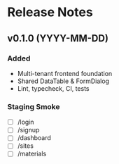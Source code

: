 # Release Notes

## v0.1.0 (YYYY-MM-DD)

### Added

- Multi-tenant frontend foundation
- Shared DataTable & FormDialog
- Lint, typecheck, CI, tests

### Staging Smoke

- [ ] /login
- [ ] /signup
- [ ] /dashboard
- [ ] /sites
- [ ] /materials
